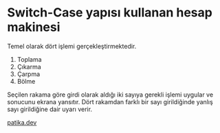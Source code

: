 # Switch-Case yapısı kullanan hesap makinesi
Temel olarak dört işlemi gerçekleştirmektedir. 
1. Toplama
2. Çıkarma
3. Çarpma
4. Bölme

Seçilen rakama göre girdi olarak aldığı iki sayıya gerekli işlemi uygular ve sonucunu ekrana yansıtır. 
Dört rakamdan farklı bir sayı girildiğinde yanlış sayı girildiğine dair uyarı verir.


[patika.dev](https://patika.dev)
